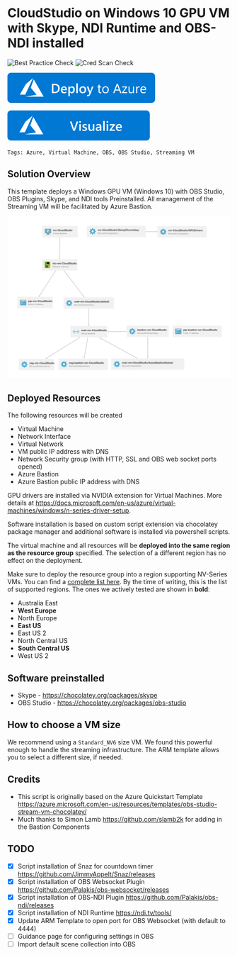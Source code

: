 # CloudStudio on Windows 10 GPU VM with Skype, NDI Runtime and OBS-NDI installed

![Best Practice Check](https://azurequickstartsservice.blob.core.windows.net/badges/obs-studio-stream-vm-chocolatey/BestPracticeResult.svg)
![Cred Scan Check](https://azurequickstartsservice.blob.core.windows.net/badges/obs-studio-stream-vm-chocolatey/CredScanResult.svg)

[![Deploy To Azure](https://raw.githubusercontent.com/Azure/azure-quickstart-templates/master/1-CONTRIBUTION-GUIDE/images/deploytoazure.svg?sanitize=true)](https://portal.azure.com/#create/Microsoft.Template/uri/https%3A%2F%2Fraw.githubusercontent.com%2Fkphillpotts%2FCloudStudio%2Fmaster%2Fazuredeploy.json)  

[![Visualize](https://raw.githubusercontent.com/Azure/azure-quickstart-templates/master/1-CONTRIBUTION-GUIDE/images/visualizebutton.svg?sanitize=true)](http://armviz.io/#/?load=https%3A%2F%2Fraw.githubusercontent.com%2Fkphillpotts%2FCloudStudio%2Fmaster%2Fazuredeploy.json)

`Tags: Azure, Virtual Machine, OBS, OBS Studio, Streaming VM`

## Solution Overview

This template deploys a Windows GPU VM (Windows 10) with OBS Studio, OBS Plugins, Skype, and NDI tools Preinstalled.
All management of the Streaming VM will be facilitated by Azure Bastion.

![topology](topology.png)

## Deployed Resources

The following resources will be created

- Virtual Machine
- Network Interface
- Virtual Network
- VM public IP address with DNS
- Network Security group (with HTTP, SSL and OBS web socket ports opened)
- Azure Bastion
- Azure Bastion public IP address with DNS

GPU drivers are installed via NVIDIA extension for Virtual Machines. More details at https://docs.microsoft.com/en-us/azure/virtual-machines/windows/n-series-driver-setup.

Software installation is based on custom script extension via chocolatey package manager and additional software is installed via powershell scripts.

The virtual machine and all resources will be **deployed into the same region as the resource group** specified. The selection of a different region has no effect on the deployment.

Make sure to deploy the resource group into a region supporting NV-Series VMs. You can find a [complete list here](https://azure.microsoft.com/global-infrastructure/services/?products=virtual-machines&regions=non-regional,us-east,us-east-2,us-central,us-north-central,us-south-central,us-west-central,us-west,us-west-2,canada-east,canada-central,europe-north,europe-west,australia-central,australia-central-2,australia-east,australia-southeast,brazil-south,china-non-regional,china-east,china-east-2,china-north,china-north-2,south-africa-north,south-africa-west). By the time of writing, this is the list of supported regions. The ones we actively tested are shown in **bold**:

- Australia East
- **West Europe**
- North Europe
- **East US**
- East US 2
- North Central US
- **South Central US**
- West US 2

## Software preinstalled

- Skype - <https://chocolatey.org/packages/skype>
- OBS Studio - <https://chocolatey.org/packages/obs-studio>

## How to choose a VM size

We recommend using a `Standard_NV6` size VM. We found this powerful enough to handle the streaming infrastructure.
The ARM template allows you to select a different size, if needed.

## Credits

- This script is originally based on the Azure Quickstart Template <https://azure.microsoft.com/en-us/resources/templates/obs-studio-stream-vm-chocolatey/>
- Much thanks to Simon Lamb <https://github.com/slamb2k> for adding in the Bastion Components

## TODO

- [x] Script installation of Snaz for countdown timer <https://github.com/JimmyAppelt/Snaz/releases>
- [x] Script installation of OBS Websocket Plugin <https://github.com/Palakis/obs-websocket/releases>
- [x] Script installation of OBS-NDI Plugin <https://github.com/Palakis/obs-ndi/releases>
- [x] Script installation of NDI Runtime <https://ndi.tv/tools/>
- [x] Update ARM Template to open port for OBS Websocket (with default to 4444)
- [ ] Guidance page for configuring settings in OBS
- [ ] Import default scene collection into OBS